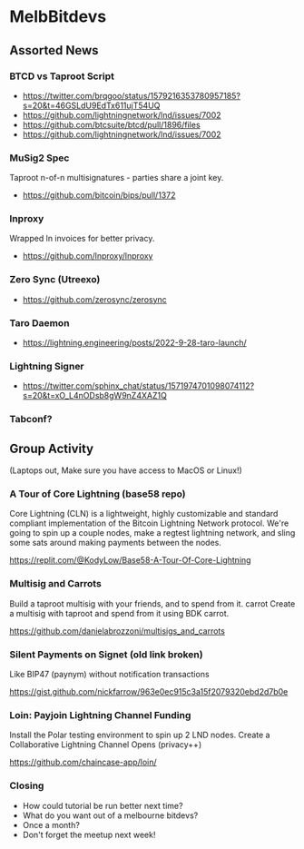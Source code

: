# MelbBitdevs

## Assorted News

### BTCD vs Taproot Script
* https://twitter.com/brqgoo/status/1579216353780957185?s=20&t=46GSLdU9EdTx611ujT54UQ
* https://github.com/lightningnetwork/lnd/issues/7002
* https://github.com/btcsuite/btcd/pull/1896/files
* https://github.com/lightningnetwork/lnd/issues/7002

###  MuSig2 Spec
Taproot n-of-n multisignatures - parties share a joint key.
* https://github.com/bitcoin/bips/pull/1372
  
###  lnproxy
Wrapped ln invoices for better privacy.
- https://github.com/lnproxy/lnproxy

###  Zero Sync (Utreexo)
* https://github.com/zerosync/zerosync

###  Taro Daemon
* https://lightning.engineering/posts/2022-9-28-taro-launch/

###  Lightning Signer
* https://twitter.com/sphinx_chat/status/1571974701098074112?s=20&t=xO_L4nODsb8gW9nZ4XAZ1Q


### Tabconf?

## Group Activity
(Laptops out, Make sure you have access to MacOS or Linux!)

###   A Tour of Core Lightning (base58 repo)
Core Lightning (CLN) is a lightweight, highly customizable and standard compliant implementation of the Bitcoin Lightning Network protocol. We're going to spin up a couple nodes, make a regtest lightning network, and sling some sats around making payments between the nodes. 

https://replit.com/@KodyLow/Base58-A-Tour-Of-Core-Lightning

###  Multisig and Carrots
Build a taproot multisig with your friends, and to spend from it. carrot Create a multisig with taproot and spend from it using BDK carrot.

https://github.com/danielabrozzoni/multisigs_and_carrots

###  Silent Payments on Signet (old link broken)
Like BIP47 (paynym) without notification transactions

https://gist.github.com/nickfarrow/963e0ec915c3a15f2079320ebd2d7b0e

###  Loin: Payjoin Lightning Channel Funding
Install the Polar testing environment to spin up 2 LND nodes.
Create a Collaborative Lightning Channel Opens (privacy++)

https://github.com/chaincase-app/loin/



### Closing
* How could tutorial be run better next time?
* What do you want out of a melbourne bitdevs?
* Once a month?
* Don't forget the meetup next week!
